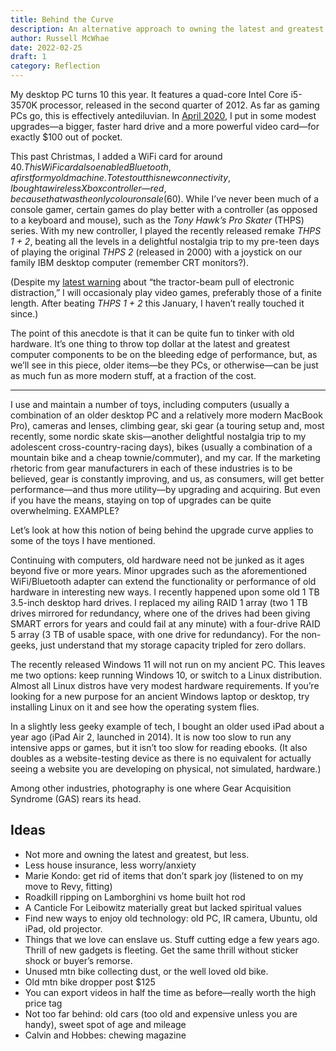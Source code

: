 ```yaml
---
title: Behind the Curve
description: An alternative approach to owning the latest and greatest gear.
author: Russell McWhae
date: 2022-02-25
draft: 1
category: Reflection
---
```


My desktop PC turns 10 this year. It features a quad-core Intel Core i5-3570K processor, released in the second quarter of 2012. As far as gaming PCs go, this is effectively antediluvian. In [April 2020](/journal/adventures-in-low-end-pc-gaming), I put in some modest upgrades—a bigger, faster hard drive and a more powerful video card—for exactly $100 out of pocket.

This past Christmas, I added a WiFi card for around $40. This WiFi card also enabled Bluetooth, a first for my old machine. To test out this new connectivity, I bought a wireless Xbox controller—red, because that was the only colour on sale ($60). While I’ve never been much of a console gamer, certain games do play better with a controller (as opposed to a keyboard and mouse), such as the _Tony Hawk’s Pro Skater_ (THPS) series. With my new controller, I played the recently released remake _THPS 1 + 2_, beating all the levels in a delightful nostalgia trip to my pre-teen days of playing the original _THPS 2_ (released in 2000) with a joystick on our family IBM desktop computer (remember CRT monitors?).

(Despite my [latest warning](/journal/the-pendulum-swings) about “the tractor-beam pull of electronic distraction,” I will occasionaly play video games, preferably those of a finite length. After beating _THPS 1 + 2_ this January, I haven’t really touched it since.)

The point of this anecdote is that it can be quite fun to tinker with old hardware. It’s one thing to throw top dollar at the latest and greatest computer components to be on the bleeding edge of performance, but, as we’ll see in this piece, older items—be they PCs, or otherwise—can be just as much fun as more modern stuff, at a fraction of the cost.

---

I use and maintain a number of toys, including computers (usually a combination of an older desktop PC and a relatively more modern MacBook Pro), cameras and lenses, climbing gear, ski gear (a touring setup and, most recently, some nordic skate skis—another delightful nostalgia trip to my adolescent cross-country-racing days), bikes (usually a combination of a mountain bike and a cheap townie/commuter), and my car. If the marketing rhetoric from gear manufacturers in each of these industries is to be believed, gear is constantly improving, and us, as consumers, will get better performance—and thus more utility—by upgrading and acquiring. But even if you have the means, staying on top of upgrades can be quite overwhelming. EXAMPLE?

Let’s look at how this notion of being behind the upgrade curve applies to some of the toys I have mentioned.

Continuing with computers, old hardware need not be junked as it ages beyond five or more years. Minor upgrades such as the aforementioned WiFi/Bluetooth adapter can extend the functionality or performance of old hardware in interesting new ways. I recently happened upon some old 1 TB 3.5-inch desktop hard drives. I replaced my ailing RAID 1 array (two 1 TB drives mirrored for redundancy, where one of the drives had been giving SMART errors for years and could fail at any minute) with a four-drive RAID 5 array (3 TB of usable space, with one drive for redundancy). For the non-geeks, just understand that my storage capacity tripled for zero dollars.

The recently released Windows 11 will not run on my ancient PC. This leaves me two options: keep running Windows 10, or switch to a Linux distribution. Almost all Linux distros have very modest hardware requirements. If you’re looking for a new purpose for an ancient Windows laptop or desktop, try installing Linux on it and see how the operating system flies.

In a slightly less geeky example of tech, I bought an older used iPad about a year ago (iPad Air 2, launched in 2014). It is now too slow to run any intensive apps or games, but it isn’t too slow for reading ebooks. (It also doubles as a website-testing device as there is no equivalent for actually seeing a website you are developing on physical, not simulated, hardware.)

Among other industries, photography is one where Gear Acquisition Syndrome (GAS) rears its head.

## Ideas

-   Not more and owning the latest and greatest, but less.
-   Less house insurance, less worry/anxiety
-   Marie Kondo: get rid of items that don’t spark joy (listened to on my move to Revy, fitting)
-   Roadkill ripping on Lamborghini vs home built hot rod
-   A Canticle For Leibowitz materially great but lacked spiritual values
-   Find new ways to enjoy old technology: old PC, IR camera, Ubuntu, old iPad, old projector.
-   Things that we love can enslave us. Stuff cutting edge a few years ago. Thrill of new gadgets is fleeting. Get the same thrill without sticker shock or buyer’s remorse.
-   Unused mtn bike collecting dust, or the well loved old bike.
-   Old mtn bike dropper post $125
-   You can export videos in half the time as before—really worth the high price tag
-   Not too far behind: old cars (too old and expensive unless you are handy), sweet spot of age and mileage
-   Calvin and Hobbes: chewing magazine
